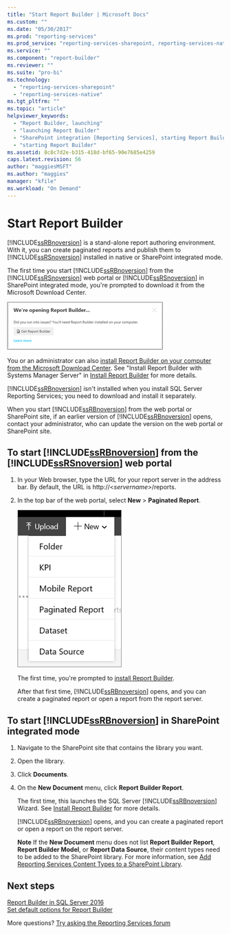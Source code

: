 ```yaml
---
title: "Start Report Builder | Microsoft Docs"
ms.custom: ""
ms.date: "05/30/2017"
ms.prod: "reporting-services"
ms.prod_service: "reporting-services-sharepoint, reporting-services-native"
ms.service: ""
ms.component: "report-builder"
ms.reviewer: ""
ms.suite: "pro-bi"
ms.technology: 
  - "reporting-services-sharepoint"
  - "reporting-services-native"
ms.tgt_pltfrm: ""
ms.topic: "article"
helpviewer_keywords: 
  - "Report Builder, launching"
  - "launching Report Builder"
  - "SharePoint integration [Reporting Services], starting Report Builder"
  - "starting Report Builder"
ms.assetid: 8c8c7d2e-b315-418d-bf65-90e7685e4259
caps.latest.revision: 56
author: "maggiesMSFT"
ms.author: "maggies"
manager: "kfile"
ms.workload: "On Demand"
---
```


# Start Report Builder

[!INCLUDE[ssRBnoversion](../../includes/ssrbnoversion-md.md)] is a stand-alone report authoring environment. With it, you can create paginated reports and publish them to [!INCLUDE[ssRSnoversion](../../includes/ssrsnoversion-md.md)] installed in native or SharePoint integrated mode.  
  
 The first time you start [!INCLUDE[ssRBnoversion](../../includes/ssrbnoversion-md.md)] from the [!INCLUDE[ssRSnoversion](../../includes/ssrsnoversion-md.md)] web portal or [!INCLUDE[ssRSnoversion](../../includes/ssrsnoversion-md.md)] in SharePoint integrated mode, you're prompted to download it from the Microsoft Download Center. 
 
![report-builder-get-report-builder](../../reporting-services/report-builder/media/report-builder-get-report-builder.png) 
 
 You or an administrator can also [install Report Builder on your computer from the Microsoft Download Center](http://go.microsoft.com/fwlink/?LinkID=219138). See "Install Report Builder with Systems Manager Server" in [Install Report Builder](../../reporting-services/install-windows/install-report-builder.md) for more details.
 
 [!INCLUDE[ssRBnoversion](../../includes/ssrbnoversion-md.md)] isn't installed when you install SQL Server Reporting Services; you need to download and install it separately.  
  
 When you start [!INCLUDE[ssRBnoversion](../../includes/ssrbnoversion-md.md)] from the web portal or SharePoint site, if an earlier version of [!INCLUDE[ssRBnoversion](../../includes/ssrbnoversion-md.md)] opens, contact your administrator, who can update the version on the web portal or SharePoint site.  
  
## To start [!INCLUDE[ssRBnoversion](../../includes/ssrbnoversion-md.md)] from the [!INCLUDE[ssRSnoversion](../../includes/ssrsnoversion-md.md)] web portal  
  
1.  In your Web browser, type the URL for your report server in the address bar. By default, the URL is http://\<*servername*>/reports.  
  
2.  In the top bar of the web portal, select **New** > **Paginated Report**.  
  
     ![PBI_SSMRP_NewMenu](../../reporting-services/mobile-reports/media/pbi-ssmrp-newmenu.png "PBI_SSMRP_NewMenu")  
  
     The first time, you're prompted to [install Report Builder](../../reporting-services/install-windows/install-report-builder.md). 
  
     After that first time, [!INCLUDE[ssRBnoversion](../../includes/ssrbnoversion-md.md)] opens, and you can create a paginated report or open a report from the report server.  
  
## To start [!INCLUDE[ssRBnoversion](../../includes/ssrbnoversion-md.md)] in SharePoint integrated mode  
  
1.  Navigate to the SharePoint site that contains the library you want.  
  
2.  Open the library.  
  
3.  Click **Documents**.  
  
4.  On the **New Document** menu, click **Report Builder Report**.  
  
     The first time, this launches the SQL Server [!INCLUDE[ssRBnoversion](../../includes/ssrbnoversion-md.md)] Wizard. See [Install Report Builder](../../reporting-services/install-windows/install-report-builder.md) for more details.  
  
     [!INCLUDE[ssRBnoversion](../../includes/ssrbnoversion-md.md)] opens, and you can create a paginated report or open a report on the report server.  
  
     **Note** If the **New Document** menu does not list **Report Builder Report**, **Report Builder Model**, or **Report Data Source**, their content types need to be added to the SharePoint library. For more information, see [Add Reporting Services Content Types to a SharePoint Library](../../reporting-services/report-server-sharepoint/add-reporting-services-content-types-to-a-sharepoint-library.md).  

## Next steps

[Report Builder in SQL Server 2016](../../reporting-services/report-builder/report-builder-in-sql-server-2016.md)   
[Set default options for Report Builder](../../reporting-services/report-builder/set-default-options-for-report-builder.md)  

More questions? [Try asking the Reporting Services forum](http://go.microsoft.com/fwlink/?LinkId=620231)
